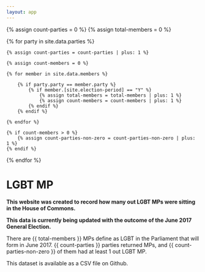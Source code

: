 ```yaml
---
layout: app
---
```


{% assign count-parties = 0 %}
{% assign total-members = 0 %}

{% for party in site.data.parties %}

	{% assign count-parties = count-parties | plus: 1 %}

  	{% assign count-members = 0 %}

	{% for member in site.data.members %}

		{% if party.party == member.party %}
			{% if member.[site.election-period] == "Y" %}
				{% assign total-members = total-members | plus: 1 %}
				{% assign count-members = count-members | plus: 1 %}
			{% endif %}
		{% endif %}

	{% endfor %}

	{% if count-members > 0 %}
		{% assign count-parties-non-zero = count-parties-non-zero | plus: 1 %}
	{% endif %}

{% endfor %}

# LGBT MP

**This website was created to record how many out LGBT MPs were sitting in the House of Commons.**

**This data is currently being updated with the outcome of the June 2017 General Election.**

There are {{ total-members }} MPs define as LGBT in the Parliament that will form in June 2017. {{ count-parties }} parties returned MPs, and {{ count-parties-non-zero }} of them had at least 1 out LGBT MP.

This dataset is available as a CSV file on Github.

